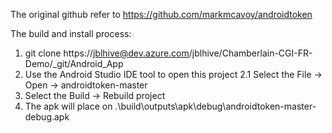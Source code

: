 The original github refer to https://github.com/markmcavoy/androidtoken

The build and install process:
1. git clone https://jblhive@dev.azure.com/jblhive/Chamberlain-CGI-FR-Demo/_git/Android_App
2. Use the Android Studio IDE tool to open this project
   2.1 Select the File -> Open -> androidtoken-master
3. Select the Build -> Rebuild project
4. The apk will place on .\build\outputs\apk\debug\androidtoken-master-debug.apk